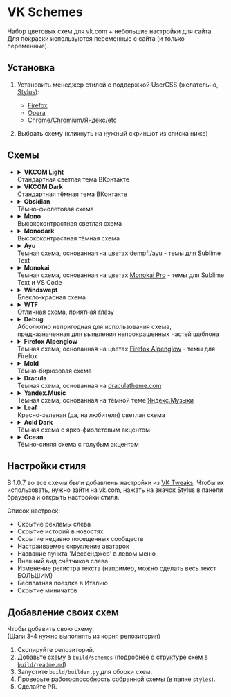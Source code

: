 # VK Schemes

Набор цветовых схем для vk.com + небольшие настройки для сайта.  
Для покраски используются переменные с сайта (и только переменные).

## Установка

1. Установить менеджер стилей с поддержкой UserCSS (желательно, [Stylus](https://github.com/openstyles/stylus/)):

    - [Firefox](https://addons.mozilla.org/firefox/addon/styl-us/)
    - [Opera](https://addons.opera.com/extensions/details/stylus/)
    - [Chrome/Chromium/Яндекс/etc](https://chrome.google.com/webstore/detail/stylus/clngdbkpkpeebahjckkjfobafhncgmne)

2. Выбрать схему (кликнуть на нужный скриншот из списка ниже)

## Схемы
<ul> 

<li>
<details>
    <summary><b>VKCOM Light</b><br>Стандартная светлая тема ВКонтакте</summary>


[![VKCOM Light](https://img.shields.io/static/v1?label=VKCOM%20Light&message=%D0%A3%D1%81%D1%82%D0%B0%D0%BD%D0%BE%D0%B2%D0%B8%D1%82%D1%8C&style=for-the-badge&labelColor=FFFFFF&color=2688EB)](https://github.com/evtn/vk-schemes/raw/lord/styles/vk-light-scheme.user.css)

Варианты:

<ul>

<li>
<details>
    <summary><b>VKCOM Light Alternate Buttons</b><br>Вариант VKCOM Light с инвертированными цветами кнопок (цвет текста и фона кнопки поменяны местами)</summary>


[![VKCOM Light Alternate Buttons](https://img.shields.io/static/v1?label=VKCOM%20Light%20Alternate%20Buttons&message=%D0%A3%D1%81%D1%82%D0%B0%D0%BD%D0%BE%D0%B2%D0%B8%D1%82%D1%8C&style=for-the-badge&labelColor=FFFFFF&color=2688EB)](https://github.com/evtn/vk-schemes/raw/lord/styles/vk-light-inverted-buttons-scheme.user.css)



</details>
</li>

</ul>


</details>
</li>



<li>
<details>
    <summary><b>VKCOM Dark</b><br>Стандартная тёмная тема ВКонтакте</summary>

![VKCOM Dark Screenshot](images/dark.png)
[![VKCOM Dark](https://img.shields.io/static/v1?label=VKCOM%20Dark&message=%D0%A3%D1%81%D1%82%D0%B0%D0%BD%D0%BE%D0%B2%D0%B8%D1%82%D1%8C&style=for-the-badge&labelColor=222222&color=71AAEB)](https://github.com/evtn/vk-schemes/raw/lord/styles/vk-dark-scheme.user.css)

Варианты:

<ul>

<li>
<details>
    <summary><b>VKCOM Dark Alternate Buttons</b><br>Вариант VKCOM Dark с инвертированными цветами кнопок (цвет текста и фона кнопки поменяны местами)</summary>

![VKCOM Dark Alternate Buttons Screenshot](images/dark-inverted-buttons.png)
[![VKCOM Dark Alternate Buttons](https://img.shields.io/static/v1?label=VKCOM%20Dark%20Alternate%20Buttons&message=%D0%A3%D1%81%D1%82%D0%B0%D0%BD%D0%BE%D0%B2%D0%B8%D1%82%D1%8C&style=for-the-badge&labelColor=222222&color=71AAEB)](https://github.com/evtn/vk-schemes/raw/lord/styles/vk-dark-inverted-buttons-scheme.user.css)



</details>
</li>

</ul>


</details>
</li>



<li>
<details>
    <summary><b>Obsidian</b><br>Тёмно-фиолетовая схема</summary>

![Obsidian Screenshot](images/obsidian.png)
[![Obsidian](https://img.shields.io/static/v1?label=Obsidian&message=%D0%A3%D1%81%D1%82%D0%B0%D0%BD%D0%BE%D0%B2%D0%B8%D1%82%D1%8C&style=for-the-badge&labelColor=08060E&color=C99FF9)](https://github.com/evtn/vk-schemes/raw/lord/styles/vk-obsidian-scheme.user.css)

Варианты:

<ul>

<li>
<details>
    <summary><b>Obsidian Alternate Buttons</b><br>Вариант Obsidian с инвертированными цветами кнопок (цвет текста и фона кнопки поменяны местами)</summary>


[![Obsidian Alternate Buttons](https://img.shields.io/static/v1?label=Obsidian%20Alternate%20Buttons&message=%D0%A3%D1%81%D1%82%D0%B0%D0%BD%D0%BE%D0%B2%D0%B8%D1%82%D1%8C&style=for-the-badge&labelColor=08060E&color=C99FF9)](https://github.com/evtn/vk-schemes/raw/lord/styles/vk-obsidian-inverted-buttons-scheme.user.css)



</details>
</li>

</ul>


</details>
</li>



<li>
<details>
    <summary><b>Mono</b><br>Высококонтрастная светлая схема</summary>

![Mono Screenshot](images/mono.png)
[![Mono](https://img.shields.io/static/v1?label=Mono&message=%D0%A3%D1%81%D1%82%D0%B0%D0%BD%D0%BE%D0%B2%D0%B8%D1%82%D1%8C&style=for-the-badge&labelColor=FFFFFF&color=0000FF)](https://github.com/evtn/vk-schemes/raw/lord/styles/vk-mono-scheme.user.css)

Варианты:

<ul>

<li>
<details>
    <summary><b>Mono Alternate Buttons</b><br>Вариант Mono с инвертированными цветами кнопок (цвет текста и фона кнопки поменяны местами)</summary>


[![Mono Alternate Buttons](https://img.shields.io/static/v1?label=Mono%20Alternate%20Buttons&message=%D0%A3%D1%81%D1%82%D0%B0%D0%BD%D0%BE%D0%B2%D0%B8%D1%82%D1%8C&style=for-the-badge&labelColor=FFFFFF&color=0000FF)](https://github.com/evtn/vk-schemes/raw/lord/styles/vk-mono-inverted-buttons-scheme.user.css)



</details>
</li>

</ul>


</details>
</li>



<li>
<details>
    <summary><b>Monodark</b><br>Высококонтрастная тёмная схема</summary>

![Monodark Screenshot](images/monodark.png)
[![Monodark](https://img.shields.io/static/v1?label=Monodark&message=%D0%A3%D1%81%D1%82%D0%B0%D0%BD%D0%BE%D0%B2%D0%B8%D1%82%D1%8C&style=for-the-badge&labelColor=000000&color=4444FF)](https://github.com/evtn/vk-schemes/raw/lord/styles/vk-monodark-scheme.user.css)

Варианты:

<ul>

<li>
<details>
    <summary><b>Monodark Alternate Buttons</b><br>Вариант Monodark с инвертированными цветами кнопок (цвет текста и фона кнопки поменяны местами)</summary>


[![Monodark Alternate Buttons](https://img.shields.io/static/v1?label=Monodark%20Alternate%20Buttons&message=%D0%A3%D1%81%D1%82%D0%B0%D0%BD%D0%BE%D0%B2%D0%B8%D1%82%D1%8C&style=for-the-badge&labelColor=000000&color=4444FF)](https://github.com/evtn/vk-schemes/raw/lord/styles/vk-monodark-inverted-buttons-scheme.user.css)



</details>
</li>

</ul>


</details>
</li>



<li>
<details>
    <summary><b>Ayu</b><br>Темная схема, основанная на цветах <a href="https://github.com/dempfi/ayu">dempfi/ayu</a> - темы для Sublime Text</summary>

![Ayu Screenshot](images/ayu.png)
[![Ayu](https://img.shields.io/static/v1?label=Ayu&message=%D0%A3%D1%81%D1%82%D0%B0%D0%BD%D0%BE%D0%B2%D0%B8%D1%82%D1%8C&style=for-the-badge&labelColor=0A0E14&color=E6B450)](https://github.com/evtn/vk-schemes/raw/lord/styles/vk-ayu-scheme.user.css)

Варианты:

<ul>

<li>
<details>
    <summary><b>Ayu Alt</b><br>Контрастный вариант Ayu</summary>

![Ayu Alt Screenshot](images/ayu-alt.png)
[![Ayu Alt](https://img.shields.io/static/v1?label=Ayu%20Alt&message=%D0%A3%D1%81%D1%82%D0%B0%D0%BD%D0%BE%D0%B2%D0%B8%D1%82%D1%8C&style=for-the-badge&labelColor=0A0E14&color=39BAE6)](https://github.com/evtn/vk-schemes/raw/lord/styles/vk-ayu-alt-scheme.user.css)

Варианты:

<ul>

<li>
<details>
    <summary><b>Ayu Alt Alternate Buttons</b><br>Вариант Ayu Alt с инвертированными цветами кнопок (цвет текста и фона кнопки поменяны местами)</summary>


[![Ayu Alt Alternate Buttons](https://img.shields.io/static/v1?label=Ayu%20Alt%20Alternate%20Buttons&message=%D0%A3%D1%81%D1%82%D0%B0%D0%BD%D0%BE%D0%B2%D0%B8%D1%82%D1%8C&style=for-the-badge&labelColor=0A0E14&color=39BAE6)](https://github.com/evtn/vk-schemes/raw/lord/styles/vk-ayu-alt-inverted-buttons-scheme.user.css)



</details>
</li>

</ul>


</details>
</li>



<li>
<details>
    <summary><b>Ayu Alternate Buttons</b><br>Вариант Ayu с инвертированными цветами кнопок (цвет текста и фона кнопки поменяны местами)</summary>


[![Ayu Alternate Buttons](https://img.shields.io/static/v1?label=Ayu%20Alternate%20Buttons&message=%D0%A3%D1%81%D1%82%D0%B0%D0%BD%D0%BE%D0%B2%D0%B8%D1%82%D1%8C&style=for-the-badge&labelColor=0A0E14&color=E6B450)](https://github.com/evtn/vk-schemes/raw/lord/styles/vk-ayu-inverted-buttons-scheme.user.css)



</details>
</li>

</ul>


</details>
</li>



<li>
<details>
    <summary><b>Monokai</b><br>Темная схема, основанная на цветах <a href="https://monokai.pro/">Monokai Pro</a> - темы для Sublime Text и VS Code</summary>

![Monokai Screenshot](images/monokai.png)
[![Monokai](https://img.shields.io/static/v1?label=Monokai&message=%D0%A3%D1%81%D1%82%D0%B0%D0%BD%D0%BE%D0%B2%D0%B8%D1%82%D1%8C&style=for-the-badge&labelColor=2C292D&color=FFD866)](https://github.com/evtn/vk-schemes/raw/lord/styles/vk-monokai-scheme.user.css)

Варианты:

<ul>

<li>
<details>
    <summary><b>Monokai Red</b><br>Вариант Monokai с красным акцентом</summary>


[![Monokai Red](https://img.shields.io/static/v1?label=Monokai%20Red&message=%D0%A3%D1%81%D1%82%D0%B0%D0%BD%D0%BE%D0%B2%D0%B8%D1%82%D1%8C&style=for-the-badge&labelColor=2C292D&color=FF617B)](https://github.com/evtn/vk-schemes/raw/lord/styles/vk-monokai-red-scheme.user.css)

Варианты:

<ul>

<li>
<details>
    <summary><b>Monokai Red Alternate Buttons</b><br>Вариант Monokai Red с инвертированными цветами кнопок (цвет текста и фона кнопки поменяны местами)</summary>


[![Monokai Red Alternate Buttons](https://img.shields.io/static/v1?label=Monokai%20Red%20Alternate%20Buttons&message=%D0%A3%D1%81%D1%82%D0%B0%D0%BD%D0%BE%D0%B2%D0%B8%D1%82%D1%8C&style=for-the-badge&labelColor=2C292D&color=FF617B)](https://github.com/evtn/vk-schemes/raw/lord/styles/vk-monokai-red-inverted-buttons-scheme.user.css)



</details>
</li>

</ul>


</details>
</li>



<li>
<details>
    <summary><b>Monokai Blue</b><br>Вариант Monokai с синим акцентом</summary>


[![Monokai Blue](https://img.shields.io/static/v1?label=Monokai%20Blue&message=%D0%A3%D1%81%D1%82%D0%B0%D0%BD%D0%BE%D0%B2%D0%B8%D1%82%D1%8C&style=for-the-badge&labelColor=2C292D&color=73B8FF)](https://github.com/evtn/vk-schemes/raw/lord/styles/vk-monokai-blue-scheme.user.css)

Варианты:

<ul>

<li>
<details>
    <summary><b>Monokai Blue Alternate Buttons</b><br>Вариант Monokai Blue с инвертированными цветами кнопок (цвет текста и фона кнопки поменяны местами)</summary>


[![Monokai Blue Alternate Buttons](https://img.shields.io/static/v1?label=Monokai%20Blue%20Alternate%20Buttons&message=%D0%A3%D1%81%D1%82%D0%B0%D0%BD%D0%BE%D0%B2%D0%B8%D1%82%D1%8C&style=for-the-badge&labelColor=2C292D&color=73B8FF)](https://github.com/evtn/vk-schemes/raw/lord/styles/vk-monokai-blue-inverted-buttons-scheme.user.css)



</details>
</li>

</ul>


</details>
</li>



<li>
<details>
    <summary><b>Monokai Alternate Buttons</b><br>Вариант Monokai с инвертированными цветами кнопок (цвет текста и фона кнопки поменяны местами)</summary>


[![Monokai Alternate Buttons](https://img.shields.io/static/v1?label=Monokai%20Alternate%20Buttons&message=%D0%A3%D1%81%D1%82%D0%B0%D0%BD%D0%BE%D0%B2%D0%B8%D1%82%D1%8C&style=for-the-badge&labelColor=2C292D&color=FFD866)](https://github.com/evtn/vk-schemes/raw/lord/styles/vk-monokai-inverted-buttons-scheme.user.css)



</details>
</li>

</ul>


</details>
</li>



<li>
<details>
    <summary><b>Windswept</b><br>Блекло-красная схема</summary>

![Windswept Screenshot](images/windswept.png)
[![Windswept](https://img.shields.io/static/v1?label=Windswept&message=%D0%A3%D1%81%D1%82%D0%B0%D0%BD%D0%BE%D0%B2%D0%B8%D1%82%D1%8C&style=for-the-badge&labelColor=7D5754&color=72231D)](https://github.com/evtn/vk-schemes/raw/lord/styles/vk-windswept-scheme.user.css)

Варианты:

<ul>

<li>
<details>
    <summary><b>Windswept Alternate Buttons</b><br>Вариант Windswept с инвертированными цветами кнопок (цвет текста и фона кнопки поменяны местами)</summary>


[![Windswept Alternate Buttons](https://img.shields.io/static/v1?label=Windswept%20Alternate%20Buttons&message=%D0%A3%D1%81%D1%82%D0%B0%D0%BD%D0%BE%D0%B2%D0%B8%D1%82%D1%8C&style=for-the-badge&labelColor=7D5754&color=72231D)](https://github.com/evtn/vk-schemes/raw/lord/styles/vk-windswept-inverted-buttons-scheme.user.css)



</details>
</li>

</ul>


</details>
</li>



<li>
<details>
    <summary><b>WTF</b><br>Отличная схема, приятная глазу</summary>

![WTF Screenshot](images/wtf.png)
[![WTF](https://img.shields.io/static/v1?label=WTF&message=%D0%A3%D1%81%D1%82%D0%B0%D0%BD%D0%BE%D0%B2%D0%B8%D1%82%D1%8C&style=for-the-badge&labelColor=009900&color=FF0000)](https://github.com/evtn/vk-schemes/raw/lord/styles/vk-wtf-scheme.user.css)

Варианты:

<ul>

<li>
<details>
    <summary><b>WTF Alternate Buttons</b><br>Вариант WTF с инвертированными цветами кнопок (цвет текста и фона кнопки поменяны местами)</summary>


[![WTF Alternate Buttons](https://img.shields.io/static/v1?label=WTF%20Alternate%20Buttons&message=%D0%A3%D1%81%D1%82%D0%B0%D0%BD%D0%BE%D0%B2%D0%B8%D1%82%D1%8C&style=for-the-badge&labelColor=009900&color=FF0000)](https://github.com/evtn/vk-schemes/raw/lord/styles/vk-wtf-inverted-buttons-scheme.user.css)



</details>
</li>

</ul>


</details>
</li>



<li>
<details>
    <summary><b>Debug</b><br>Абсолютно непригодная для использования схема, предназначенная для выявления непрокрашенных частей шаблона</summary>

![Debug Screenshot](images/debug.png)
[![Debug](https://img.shields.io/static/v1?label=Debug&message=%D0%A3%D1%81%D1%82%D0%B0%D0%BD%D0%BE%D0%B2%D0%B8%D1%82%D1%8C&style=for-the-badge&labelColor=FF0000&color=FF0000)](https://github.com/evtn/vk-schemes/raw/lord/styles/vk-debug-scheme.user.css)

Варианты:

<ul>

<li>
<details>
    <summary><b>Debug</b><br>Зелёный вариант</summary>


[![Debug](https://img.shields.io/static/v1?label=Debug&message=%D0%A3%D1%81%D1%82%D0%B0%D0%BD%D0%BE%D0%B2%D0%B8%D1%82%D1%8C&style=for-the-badge&labelColor=00FF00&color=00FF00)](https://github.com/evtn/vk-schemes/raw/lord/styles/vk-debug-green-scheme.user.css)

Варианты:

<ul>

<li>
<details>
    <summary><b>Debug Alternate Buttons</b><br>Вариант Debug с инвертированными цветами кнопок (цвет текста и фона кнопки поменяны местами)</summary>


[![Debug Alternate Buttons](https://img.shields.io/static/v1?label=Debug%20Alternate%20Buttons&message=%D0%A3%D1%81%D1%82%D0%B0%D0%BD%D0%BE%D0%B2%D0%B8%D1%82%D1%8C&style=for-the-badge&labelColor=00FF00&color=00FF00)](https://github.com/evtn/vk-schemes/raw/lord/styles/vk-debug-green-inverted-buttons-scheme.user.css)



</details>
</li>

</ul>


</details>
</li>



<li>
<details>
    <summary><b>Debug</b><br>Синий вариант</summary>


[![Debug](https://img.shields.io/static/v1?label=Debug&message=%D0%A3%D1%81%D1%82%D0%B0%D0%BD%D0%BE%D0%B2%D0%B8%D1%82%D1%8C&style=for-the-badge&labelColor=0000FF&color=0000FF)](https://github.com/evtn/vk-schemes/raw/lord/styles/vk-debug-blue-scheme.user.css)

Варианты:

<ul>

<li>
<details>
    <summary><b>Debug Alternate Buttons</b><br>Вариант Debug с инвертированными цветами кнопок (цвет текста и фона кнопки поменяны местами)</summary>


[![Debug Alternate Buttons](https://img.shields.io/static/v1?label=Debug%20Alternate%20Buttons&message=%D0%A3%D1%81%D1%82%D0%B0%D0%BD%D0%BE%D0%B2%D0%B8%D1%82%D1%8C&style=for-the-badge&labelColor=0000FF&color=0000FF)](https://github.com/evtn/vk-schemes/raw/lord/styles/vk-debug-blue-inverted-buttons-scheme.user.css)



</details>
</li>

</ul>


</details>
</li>



<li>
<details>
    <summary><b>Debug Alternate Buttons</b><br>Вариант Debug с инвертированными цветами кнопок (цвет текста и фона кнопки поменяны местами)</summary>


[![Debug Alternate Buttons](https://img.shields.io/static/v1?label=Debug%20Alternate%20Buttons&message=%D0%A3%D1%81%D1%82%D0%B0%D0%BD%D0%BE%D0%B2%D0%B8%D1%82%D1%8C&style=for-the-badge&labelColor=FF0000&color=FF0000)](https://github.com/evtn/vk-schemes/raw/lord/styles/vk-debug-inverted-buttons-scheme.user.css)



</details>
</li>

</ul>


</details>
</li>



<li>
<details>
    <summary><b>Firefox Alpenglow</b><br>Темная схема, основанная на цветах <a href="https://addons.mozilla.org/en-US/firefox/addon/firefox-alpenglow/">Firefox Alpenglow</a> - темы для Firefox</summary>

![Firefox Alpenglow Screenshot](images/alpenglow.png)
[![Firefox Alpenglow](https://img.shields.io/static/v1?label=Firefox%20Alpenglow&message=%D0%A3%D1%81%D1%82%D0%B0%D0%BD%D0%BE%D0%B2%D0%B8%D1%82%D1%8C&style=for-the-badge&labelColor=281D4E&color=C68AFF)](https://github.com/evtn/vk-schemes/raw/lord/styles/vk-alpenglow-scheme.user.css)

Варианты:

<ul>

<li>
<details>
    <summary><b>Firefox Alpenglow Borderless</b><br>Вариант Alpenglow без яркой обводки</summary>

![Firefox Alpenglow Borderless Screenshot](images/alpenglow-borderless.png)
[![Firefox Alpenglow Borderless](https://img.shields.io/static/v1?label=Firefox%20Alpenglow%20Borderless&message=%D0%A3%D1%81%D1%82%D0%B0%D0%BD%D0%BE%D0%B2%D0%B8%D1%82%D1%8C&style=for-the-badge&labelColor=281D4E&color=C68AFF)](https://github.com/evtn/vk-schemes/raw/lord/styles/vk-alpenglow-borderless-scheme.user.css)

Варианты:

<ul>

<li>
<details>
    <summary><b>Firefox Alpenglow Borderless Alternate Buttons</b><br>Вариант Firefox Alpenglow Borderless с инвертированными цветами кнопок (цвет текста и фона кнопки поменяны местами)</summary>


[![Firefox Alpenglow Borderless Alternate Buttons](https://img.shields.io/static/v1?label=Firefox%20Alpenglow%20Borderless%20Alternate%20Buttons&message=%D0%A3%D1%81%D1%82%D0%B0%D0%BD%D0%BE%D0%B2%D0%B8%D1%82%D1%8C&style=for-the-badge&labelColor=281D4E&color=C68AFF)](https://github.com/evtn/vk-schemes/raw/lord/styles/vk-alpenglow-borderless-inverted-buttons-scheme.user.css)



</details>
</li>

</ul>


</details>
</li>



<li>
<details>
    <summary><b>Firefox Alpenglow Alternate Buttons</b><br>Вариант Firefox Alpenglow с инвертированными цветами кнопок (цвет текста и фона кнопки поменяны местами)</summary>


[![Firefox Alpenglow Alternate Buttons](https://img.shields.io/static/v1?label=Firefox%20Alpenglow%20Alternate%20Buttons&message=%D0%A3%D1%81%D1%82%D0%B0%D0%BD%D0%BE%D0%B2%D0%B8%D1%82%D1%8C&style=for-the-badge&labelColor=281D4E&color=C68AFF)](https://github.com/evtn/vk-schemes/raw/lord/styles/vk-alpenglow-inverted-buttons-scheme.user.css)



</details>
</li>

</ul>


</details>
</li>



<li>
<details>
    <summary><b>Mold</b><br>Тёмно-бирюзовая схема</summary>

![Mold Screenshot](images/mold.png)
[![Mold](https://img.shields.io/static/v1?label=Mold&message=%D0%A3%D1%81%D1%82%D0%B0%D0%BD%D0%BE%D0%B2%D0%B8%D1%82%D1%8C&style=for-the-badge&labelColor=0E282A&color=35B9A4)](https://github.com/evtn/vk-schemes/raw/lord/styles/vk-mold-scheme.user.css)

Варианты:

<ul>

<li>
<details>
    <summary><b>Mold Alt</b><br>Вариант Mold с бежевым акцентом</summary>


[![Mold Alt](https://img.shields.io/static/v1?label=Mold%20Alt&message=%D0%A3%D1%81%D1%82%D0%B0%D0%BD%D0%BE%D0%B2%D0%B8%D1%82%D1%8C&style=for-the-badge&labelColor=0E282A&color=E7B978)](https://github.com/evtn/vk-schemes/raw/lord/styles/vk-mold-alt-scheme.user.css)

Варианты:

<ul>

<li>
<details>
    <summary><b>Mold Alt Alternate Buttons</b><br>Вариант Mold Alt с инвертированными цветами кнопок (цвет текста и фона кнопки поменяны местами)</summary>


[![Mold Alt Alternate Buttons](https://img.shields.io/static/v1?label=Mold%20Alt%20Alternate%20Buttons&message=%D0%A3%D1%81%D1%82%D0%B0%D0%BD%D0%BE%D0%B2%D0%B8%D1%82%D1%8C&style=for-the-badge&labelColor=0E282A&color=E7B978)](https://github.com/evtn/vk-schemes/raw/lord/styles/vk-mold-alt-inverted-buttons-scheme.user.css)



</details>
</li>

</ul>


</details>
</li>



<li>
<details>
    <summary><b>Mold Alternate Buttons</b><br>Вариант Mold с инвертированными цветами кнопок (цвет текста и фона кнопки поменяны местами)</summary>


[![Mold Alternate Buttons](https://img.shields.io/static/v1?label=Mold%20Alternate%20Buttons&message=%D0%A3%D1%81%D1%82%D0%B0%D0%BD%D0%BE%D0%B2%D0%B8%D1%82%D1%8C&style=for-the-badge&labelColor=0E282A&color=35B9A4)](https://github.com/evtn/vk-schemes/raw/lord/styles/vk-mold-inverted-buttons-scheme.user.css)



</details>
</li>

</ul>


</details>
</li>



<li>
<details>
    <summary><b>Dracula</b><br>Темная схема, основанная на <a href="https://draculatheme.com">draculatheme.com</a></summary>

![Dracula Screenshot](images/dracula.png)
[![Dracula](https://img.shields.io/static/v1?label=Dracula&message=%D0%A3%D1%81%D1%82%D0%B0%D0%BD%D0%BE%D0%B2%D0%B8%D1%82%D1%8C&style=for-the-badge&labelColor=282A36&color=6272A4)](https://github.com/evtn/vk-schemes/raw/lord/styles/vk-dracula-scheme.user.css)

Варианты:

<ul>

<li>
<details>
    <summary><b>Dracula Contrast</b><br>Контрастный вариант Dracula</summary>

![Dracula Contrast Screenshot](images/dracula-contrast.png)
[![Dracula Contrast](https://img.shields.io/static/v1?label=Dracula%20Contrast&message=%D0%A3%D1%81%D1%82%D0%B0%D0%BD%D0%BE%D0%B2%D0%B8%D1%82%D1%8C&style=for-the-badge&labelColor=282A36&color=6272A4)](https://github.com/evtn/vk-schemes/raw/lord/styles/vk-dracula-contrast-scheme.user.css)

Варианты:

<ul>

<li>
<details>
    <summary><b>Dracula Contrast Alternate Buttons</b><br>Вариант Dracula Contrast с инвертированными цветами кнопок (цвет текста и фона кнопки поменяны местами)</summary>


[![Dracula Contrast Alternate Buttons](https://img.shields.io/static/v1?label=Dracula%20Contrast%20Alternate%20Buttons&message=%D0%A3%D1%81%D1%82%D0%B0%D0%BD%D0%BE%D0%B2%D0%B8%D1%82%D1%8C&style=for-the-badge&labelColor=282A36&color=6272A4)](https://github.com/evtn/vk-schemes/raw/lord/styles/vk-dracula-contrast-inverted-buttons-scheme.user.css)



</details>
</li>

</ul>


</details>
</li>



<li>
<details>
    <summary><b>Dracula Alternate Buttons</b><br>Вариант Dracula с инвертированными цветами кнопок (цвет текста и фона кнопки поменяны местами)</summary>


[![Dracula Alternate Buttons](https://img.shields.io/static/v1?label=Dracula%20Alternate%20Buttons&message=%D0%A3%D1%81%D1%82%D0%B0%D0%BD%D0%BE%D0%B2%D0%B8%D1%82%D1%8C&style=for-the-badge&labelColor=282A36&color=6272A4)](https://github.com/evtn/vk-schemes/raw/lord/styles/vk-dracula-inverted-buttons-scheme.user.css)



</details>
</li>

</ul>


</details>
</li>



<li>
<details>
    <summary><b>Yandex.Music</b><br>Темная схема, основанная на тёмной теме <a href="https://music.yandex.ru">Яндекс.Музыки</a></summary>

![Yandex.Music Screenshot](images/yamusic.png)
[![Yandex.Music](https://img.shields.io/static/v1?label=Yandex.Music&message=%D0%A3%D1%81%D1%82%D0%B0%D0%BD%D0%BE%D0%B2%D0%B8%D1%82%D1%8C&style=for-the-badge&labelColor=121212&color=FFDB4D)](https://github.com/evtn/vk-schemes/raw/lord/styles/vk-yamusic-scheme.user.css)

Варианты:

<ul>

<li>
<details>
    <summary><b>Yandex.Music Contrast</b><br>Контрастный вариант Yandex.Music</summary>

![Yandex.Music Contrast Screenshot](images/yamusic-contrast.png)
[![Yandex.Music Contrast](https://img.shields.io/static/v1?label=Yandex.Music%20Contrast&message=%D0%A3%D1%81%D1%82%D0%B0%D0%BD%D0%BE%D0%B2%D0%B8%D1%82%D1%8C&style=for-the-badge&labelColor=181818&color=FFDB4D)](https://github.com/evtn/vk-schemes/raw/lord/styles/vk-yamusic-contrast-scheme.user.css)

Варианты:

<ul>

<li>
<details>
    <summary><b>Yandex.Music Contrast Alternate Buttons</b><br>Вариант Yandex.Music Contrast с инвертированными цветами кнопок (цвет текста и фона кнопки поменяны местами)</summary>


[![Yandex.Music Contrast Alternate Buttons](https://img.shields.io/static/v1?label=Yandex.Music%20Contrast%20Alternate%20Buttons&message=%D0%A3%D1%81%D1%82%D0%B0%D0%BD%D0%BE%D0%B2%D0%B8%D1%82%D1%8C&style=for-the-badge&labelColor=181818&color=FFDB4D)](https://github.com/evtn/vk-schemes/raw/lord/styles/vk-yamusic-contrast-inverted-buttons-scheme.user.css)



</details>
</li>

</ul>


</details>
</li>



<li>
<details>
    <summary><b>Yandex.Music Alternate Buttons</b><br>Вариант Yandex.Music с инвертированными цветами кнопок (цвет текста и фона кнопки поменяны местами)</summary>


[![Yandex.Music Alternate Buttons](https://img.shields.io/static/v1?label=Yandex.Music%20Alternate%20Buttons&message=%D0%A3%D1%81%D1%82%D0%B0%D0%BD%D0%BE%D0%B2%D0%B8%D1%82%D1%8C&style=for-the-badge&labelColor=121212&color=FFDB4D)](https://github.com/evtn/vk-schemes/raw/lord/styles/vk-yamusic-inverted-buttons-scheme.user.css)



</details>
</li>

</ul>


</details>
</li>



<li>
<details>
    <summary><b>Leaf</b><br>Красно-зеленая (да, на любителя) светлая схема</summary>

![Leaf Screenshot](images/leaf.png)
[![Leaf](https://img.shields.io/static/v1?label=Leaf&message=%D0%A3%D1%81%D1%82%D0%B0%D0%BD%D0%BE%D0%B2%D0%B8%D1%82%D1%8C&style=for-the-badge&labelColor=E1F4E9&color=D43D68)](https://github.com/evtn/vk-schemes/raw/lord/styles/vk-leaf-scheme.user.css)

Варианты:

<ul>

<li>
<details>
    <summary><b>Leaf Alternate Buttons</b><br>Вариант Leaf с инвертированными цветами кнопок (цвет текста и фона кнопки поменяны местами)</summary>


[![Leaf Alternate Buttons](https://img.shields.io/static/v1?label=Leaf%20Alternate%20Buttons&message=%D0%A3%D1%81%D1%82%D0%B0%D0%BD%D0%BE%D0%B2%D0%B8%D1%82%D1%8C&style=for-the-badge&labelColor=E1F4E9&color=D43D68)](https://github.com/evtn/vk-schemes/raw/lord/styles/vk-leaf-inverted-buttons-scheme.user.css)



</details>
</li>

</ul>


</details>
</li>



<li>
<details>
    <summary><b>Acid Dark</b><br>Тёмная схема с ярко-фиолетовым акцентом</summary>

![Acid Dark Screenshot](images/acid-dark.png)
[![Acid Dark](https://img.shields.io/static/v1?label=Acid%20Dark&message=%D0%A3%D1%81%D1%82%D0%B0%D0%BD%D0%BE%D0%B2%D0%B8%D1%82%D1%8C&style=for-the-badge&labelColor=121212&color=8B33C7)](https://github.com/evtn/vk-schemes/raw/lord/styles/vk-acid-dark-scheme.user.css)

Варианты:

<ul>

<li>
<details>
    <summary><b>Acid Dark Alternate Buttons</b><br>Вариант Acid Dark с инвертированными цветами кнопок (цвет текста и фона кнопки поменяны местами)</summary>


[![Acid Dark Alternate Buttons](https://img.shields.io/static/v1?label=Acid%20Dark%20Alternate%20Buttons&message=%D0%A3%D1%81%D1%82%D0%B0%D0%BD%D0%BE%D0%B2%D0%B8%D1%82%D1%8C&style=for-the-badge&labelColor=121212&color=8B33C7)](https://github.com/evtn/vk-schemes/raw/lord/styles/vk-acid-dark-inverted-buttons-scheme.user.css)



</details>
</li>

</ul>


</details>
</li>



<li>
<details>
    <summary><b>Ocean</b><br>Тёмно-синяя схема с голубым акцентом</summary>

![Ocean Screenshot](images/ocean.png)
[![Ocean](https://img.shields.io/static/v1?label=Ocean&message=%D0%A3%D1%81%D1%82%D0%B0%D0%BD%D0%BE%D0%B2%D0%B8%D1%82%D1%8C&style=for-the-badge&labelColor=0D0F1B&color=80CBC4)](https://github.com/evtn/vk-schemes/raw/lord/styles/vk-ocean-scheme.user.css)

Варианты:

<ul>

<li>
<details>
    <summary><b>Ocean Alternate Buttons</b><br>Вариант Ocean с инвертированными цветами кнопок (цвет текста и фона кнопки поменяны местами)</summary>


[![Ocean Alternate Buttons](https://img.shields.io/static/v1?label=Ocean%20Alternate%20Buttons&message=%D0%A3%D1%81%D1%82%D0%B0%D0%BD%D0%BE%D0%B2%D0%B8%D1%82%D1%8C&style=for-the-badge&labelColor=0D0F1B&color=80CBC4)](https://github.com/evtn/vk-schemes/raw/lord/styles/vk-ocean-inverted-buttons-scheme.user.css)



</details>
</li>

</ul>


</details>
</li>

</ul>

## Настройки стиля

В 1.0.7 во все схемы были добавлены настройки из [VK Tweaks](https://github.com/evtn/vk-tweaks).
Чтобы их использовать, нужно зайти на vk.com, нажать на значок Stylus в панели браузера и открыть настройки стиля.

Список настроек:

-   Скрытие рекламы слева
-   Скрытие историй в новостях
-   Скрытие недавно посещенных сообществ
-   Настраиваемое скругление аватарок
-   Название пункта 'Мессенджер' в левом меню
-   Внешний вид счётчиков слева
-   Изменение регистра текста (например, можно сделать весь текст БОЛЬШИМ)
-   Бесплатная поездка в Италию
-   Скрытие миничатов

## Добавление своих схем

Чтобы добавить свою схему:  
(Шаги 3-4 нужно выполнять из корня репозитория)

1. Скопируйте репозиторий.
2. Добавьте схему в `build/schemes` (подробнее о структуре схем в [`build/readme.md`](build/readme.md))
3. Запустите `build/builder.py` для сборки схем.
4. Проверьте работоспособность собранной схемы (в папке `styles`).
5. Сделайте PR.
